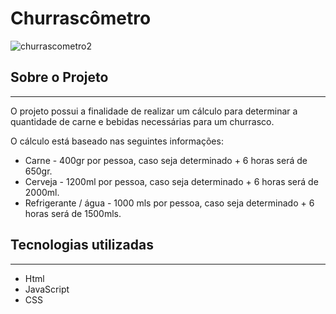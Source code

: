 # Churrascômetro

![churrascometro2](https://user-images.githubusercontent.com/54044208/93212731-5c2ef800-f739-11ea-950a-4938772c58c1.png)

## Sobre o Projeto
---
O projeto possui a finalidade de realizar um cálculo para determinar a quantidade de carne e bebidas necessárias para um churrasco.

O cálculo está baseado nas seguintes informações:

- Carne - 400gr por pessoa, caso seja determinado + 6 horas será de 650gr.
- Cerveja - 1200ml por pessoa, caso seja determinado + 6 horas será de 2000ml.
- Refrigerante / água - 1000 mls por pessoa, caso seja determinado + 6 horas será de 1500mls.


## Tecnologias utilizadas 
---
- Html
- JavaScript
- CSS
